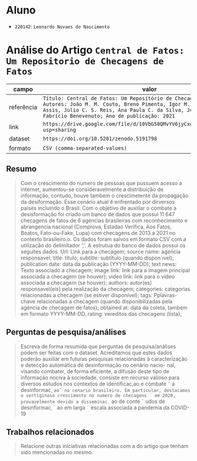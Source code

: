 # Aluno
* `220142`: `Leonardo Novaes do Nascimento`

# Análise do Artigo `Central de Fatos: Um Repositorio de Checagens de Fatos`

| campo | valor |
|------------|----------------------------------------|
| referência | `Título: Central de Fatos: Um Repositório de Checagens de Fatos. Autores: João M. M. Couto, Breno Pimenta, Igor M. de Araújo, Samuel Assis, Julio C. S. Reis, Ana Paula C. da Silva, Jussara M. Almeida, Fabrício Benevenuto; Ano de publicação: 2021` |
| link       | `https://drive.google.com/file/d/10VbG50QMvYV6jyCxgU2mwP21vYUG6CcA/view?usp=sharing` |
| dataset | `https://doi.org/10.5281/zenodo.5191798` |
| formato | `CSV (comma-separated-values)` |

## Resumo

>Com o crescimento do numero de pessoas que pussuem acesso a internet, aumentou-se consideravelmente a distribuição de informação, contudo, houve tambem o crescimetente da propagação da desiformação. Esse cenário atual é enfrentado por dirversos paises incluindo o Brasil. Com o objetivo de auxiliar o combate a desisformação foi criado um banco de dados que possui 11 647 checagens de fatos de 6 agéncias brasileiras com reconhecimento e abrangencia nacional (Comprova, Estadao Verifica, Aos Fatos, Boatos, Fato-ou-Fake, Lupa) com checagens de 2013 a 2021 no contexto brasileiro.o. Os dados foram salvos em formato CSV com a utilização do delimitador ’;’. A estrutua do banco de dados possui os seguites dados.
>Url: Link para a checagem; source name: agéncia responsavel; title: título; subtitle: subtítulo (quando dispon´ıvel); publication date: data da publicação (YYYY-MM-DD); text news: Texto associado a checagem; image link: link para a imagem principal associada a checagem (se houver); video link: link para o vídeo associada a checagem (se houver); authors: autor(es) responsavel(eis) pela realização da checagem; categories: categorias relacionadas a checagem (se estiver disponível); tags: Pplavras-chave relacionadas a checagem (quando disponibilizadas pela agéncia de checagem de fatos); obtained at: data da coleta, tambem em formato YYYY-MM-DD. rating: vereditos das checagens (lista);

## Perguntas de pesquisa/análises

> Escreva de forma resumida que perguntas de pesquisa/análises podem ser feitas com o dataset.
> Acreditamos que estes dados poderão auxiliar em futuras pesquisas
relacionadas à caracterização e detecção automática de desinformação no cenário nacio-
nal, visando combater, de forma eficiente, a difusão deste tipo de informação nociva à
sociedade. consiste em recurso valioso para diversos estudos nos contextos de identificac¸ao e combate ˜ a desinformac¸ ` ao˜
no cenario brasileiro. Em particular, destacamos o vertiginoso crescimento no numero de checagens ´
em 2020, provavelmente devido a disseminac¸ ` ao de conte ˜ udos de desinformac¸ ´ ao em larga ˜
escala associada a pandemia da COVID-19

## Trabalhos relacionados

> Relacione outras iniciativas relacionadas com a do artigo que tenham sido mencionadas no mesmo.
